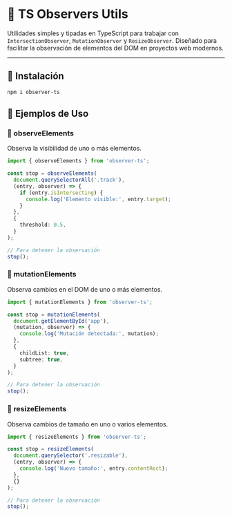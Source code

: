 # 📡 TS Observers Utils

Utilidades simples y tipadas en TypeScript para trabajar con `IntersectionObserver`, `MutationObserver` y `ResizeObserver`. Diseñado para facilitar la observación de elementos del DOM en proyectos web modernos.

---

## 🚀 Instalación

```bash
npm i observer-ts
 ```
## 🧪 Ejemplos de Uso

### 🧭 observeElements  
Observa la visibilidad de uno o más elementos.

```ts
import { observeElements } from 'observer-ts';

const stop = observeElements(
  document.querySelectorAll('.track'),
  (entry, observer) => {
    if (entry.isIntersecting) {
      console.log('Elemento visible:', entry.target);
    }
  },
  {
    threshold: 0.5,
  }
);

// Para detener la observación
stop();
 ```
### 🧭 mutationElements   
Observa cambios en el DOM de uno o más elementos.

```ts
import { mutationElements } from 'observer-ts';

const stop = mutationElements(
  document.getElementById('app'),
  (mutation, observer) => {
    console.log('Mutación detectada:', mutation);
  },
  {
    childList: true,
    subtree: true,
  }
);

// Para detener la observación
stop();
 ```
### 🧭 resizeElements   
Observa cambios de tamaño en uno o varios elementos.

```ts
import { resizeElements } from 'observer-ts';

const stop = resizeElements(
  document.querySelector('.resizable'),
  (entry, observer) => {
    console.log('Nuevo tamaño:', entry.contentRect);
  },
  {}
);

// Para detener la observación
stop();
 ```